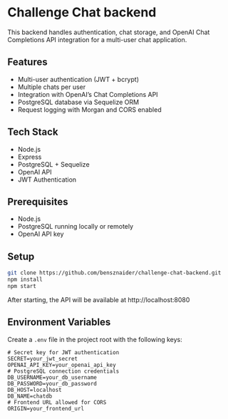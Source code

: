 # Challenge Chat backend

This backend handles authentication, chat storage, and OpenAI Chat Completions API integration for a multi-user chat application.

## Features
- Multi-user authentication (JWT + bcrypt)
- Multiple chats per user
- Integration with OpenAI’s Chat Completions API
- PostgreSQL database via Sequelize ORM
- Request logging with Morgan and CORS enabled

## Tech Stack
- Node.js  
- Express  
- PostgreSQL + Sequelize  
- OpenAI API  
- JWT Authentication  

## Prerequisites
- Node.js 
- PostgreSQL running locally or remotely
- OpenAI API key

## Setup
```bash
git clone https://github.com/bensznaider/challenge-chat-backend.git
npm install
npm start
```
After starting, the API will be available at http://localhost:8080

## Environment Variables
Create a `.env` file in the project root with the following keys:

```env
# Secret key for JWT authentication
SECRET=your_jwt_secret
OPENAI_API_KEY=your_openai_api_key
# PostgreSQL connection credentials
DB_USERNAME=your_db_username
DB_PASSWORD=your_db_password
DB_HOST=localhost
DB_NAME=chatdb
# Frontend URL allowed for CORS
ORIGIN=your_frontend_url
```
